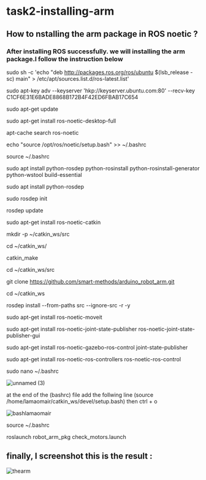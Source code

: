# task2-installing-arm
## How to nstalling the arm package in ROS noetic ?

### After installing ROS successfully. we will installing the arm package.I follow the instruction below  

sudo sh -c 'echo "deb http://packages.ros.org/ros/ubuntu $(lsb_release -sc) main" > /etc/apt/sources.list.d/ros-latest.list'

sudo apt-key adv --keyserver 'hkp://keyserver.ubuntu.com:80' --recv-key C1CF6E31E6BADE8868B172B4F42ED6FBAB17C654

sudo apt-get update

sudo apt-get install ros-noetic-desktop-full

apt-cache search ros-noetic

echo "source /opt/ros/noetic/setup.bash" >> ~/.bashrc

source ~/.bashrc

sudo apt install python-rosdep python-rosinstall python-rosinstall-generator python-wstool build-essential

sudo apt install python-rosdep

sudo rosdep init

rosdep update

sudo apt-get install ros-noetic-catkin

mkdir -p ~/catkin_ws/src

cd ~/catkin_ws/

catkin_make

cd ~/catkin_ws/src

git clone https://github.com/smart-methods/arduino_robot_arm.git 

cd ~/catkin_ws

rosdep install --from-paths src --ignore-src -r -y

sudo apt-get install ros-noetic-moveit

sudo apt-get install ros-noetic-joint-state-publisher ros-noetic-joint-state-publisher-gui

sudo apt-get install ros-noetic-gazebo-ros-control joint-state-publisher

sudo apt-get install ros-noetic-ros-controllers ros-noetic-ros-control

sudo nano ~/.bashrc

![unnamed (3)](https://user-images.githubusercontent.com/109251925/180820270-f0456c68-81ea-4813-99d0-047f781c1f4b.jpg)

at the end of the (bashrc) file add the follwing line
(source /home/lamaomair/catkin_ws/devel/setup.bash)
then 
ctrl + o

![bashlamaomair](https://user-images.githubusercontent.com/109251925/180820931-3e9569f5-c85f-479d-9f73-defa93bd373c.jpg)


source ~/.bashrc

roslaunch robot_arm_pkg check_motors.launch


## finally, I screenshot this is the result :

![thearm](https://user-images.githubusercontent.com/109251925/180820694-1fc0576d-f790-4b1d-9fe2-1c984f167946.jpg)
